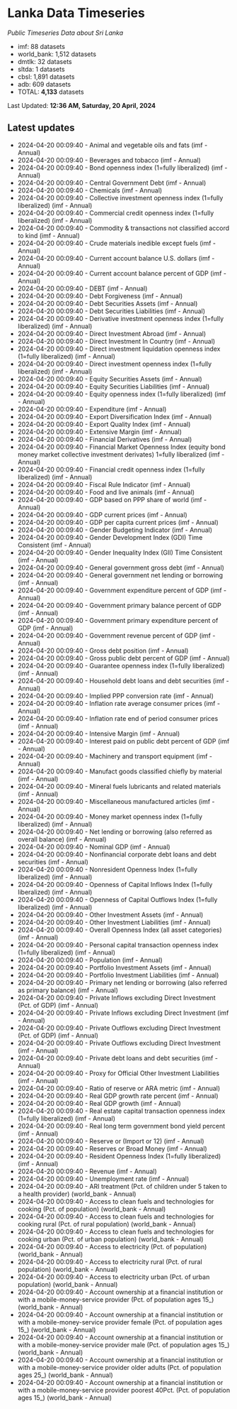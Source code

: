 # Lanka Data Timeseries
*Public Timeseries Data about Sri Lanka*

* imf: 88 datasets
* world_bank: 1,512 datasets
* dmtlk: 32 datasets
* sltda: 1 datasets
* cbsl: 1,891 datasets
* adb: 609 datasets
* TOTAL: **4,133** datasets

Last Updated: **12:36 AM, Saturday, 20 April, 2024**

## Latest updates

* 2024-04-20 00:09:40 - Animal and vegetable oils and fats (imf - Annual)
* 2024-04-20 00:09:40 - Beverages and tobacco (imf - Annual)
* 2024-04-20 00:09:40 - Bond openness index (1=fully liberalized) (imf - Annual)
* 2024-04-20 00:09:40 - Central Government Debt (imf - Annual)
* 2024-04-20 00:09:40 - Chemicals (imf - Annual)
* 2024-04-20 00:09:40 - Collective investment openness index (1=fully liberalized) (imf - Annual)
* 2024-04-20 00:09:40 - Commercial credit openness index (1=fully liberalized) (imf - Annual)
* 2024-04-20 00:09:40 - Commodity & transactions not classified accord to kind (imf - Annual)
* 2024-04-20 00:09:40 - Crude materials inedible except fuels (imf - Annual)
* 2024-04-20 00:09:40 - Current account balance U.S. dollars (imf - Annual)
* 2024-04-20 00:09:40 - Current account balance percent of GDP (imf - Annual)
* 2024-04-20 00:09:40 - DEBT (imf - Annual)
* 2024-04-20 00:09:40 - Debt Forgiveness (imf - Annual)
* 2024-04-20 00:09:40 - Debt Securities Assets (imf - Annual)
* 2024-04-20 00:09:40 - Debt Securities Liabilities (imf - Annual)
* 2024-04-20 00:09:40 - Derivative investment openness index (1=fully liberalized) (imf - Annual)
* 2024-04-20 00:09:40 - Direct Investment Abroad (imf - Annual)
* 2024-04-20 00:09:40 - Direct Investment In Country (imf - Annual)
* 2024-04-20 00:09:40 - Direct investment liquidation openness index (1=fully liberalized) (imf - Annual)
* 2024-04-20 00:09:40 - Direct investment openness index (1=fully liberalized) (imf - Annual)
* 2024-04-20 00:09:40 - Equity Securities Assets (imf - Annual)
* 2024-04-20 00:09:40 - Equity Securities Liabilities (imf - Annual)
* 2024-04-20 00:09:40 - Equity openness index (1=fully liberalized) (imf - Annual)
* 2024-04-20 00:09:40 - Expenditure (imf - Annual)
* 2024-04-20 00:09:40 - Export Diversification Index (imf - Annual)
* 2024-04-20 00:09:40 - Export Quality Index (imf - Annual)
* 2024-04-20 00:09:40 - Extensive Margin (imf - Annual)
* 2024-04-20 00:09:40 - Financial Derivatives (imf - Annual)
* 2024-04-20 00:09:40 - Financial Market Openness Index (equity bond money market collective investment derivates) 1=fully liberalized (imf - Annual)
* 2024-04-20 00:09:40 - Financial credit openness index (1=fully liberalized) (imf - Annual)
* 2024-04-20 00:09:40 - Fiscal Rule Indicator (imf - Annual)
* 2024-04-20 00:09:40 - Food and live animals (imf - Annual)
* 2024-04-20 00:09:40 - GDP based on PPP share of world (imf - Annual)
* 2024-04-20 00:09:40 - GDP current prices (imf - Annual)
* 2024-04-20 00:09:40 - GDP per capita current prices (imf - Annual)
* 2024-04-20 00:09:40 - Gender Budgeting Indicator (imf - Annual)
* 2024-04-20 00:09:40 - Gender Development Index (GDI) Time Consistent (imf - Annual)
* 2024-04-20 00:09:40 - Gender Inequality Index (GII) Time Consistent (imf - Annual)
* 2024-04-20 00:09:40 - General government gross debt (imf - Annual)
* 2024-04-20 00:09:40 - General government net lending or borrowing (imf - Annual)
* 2024-04-20 00:09:40 - Government expenditure percent of GDP (imf - Annual)
* 2024-04-20 00:09:40 - Government primary balance percent of GDP (imf - Annual)
* 2024-04-20 00:09:40 - Government primary expenditure percent of GDP (imf - Annual)
* 2024-04-20 00:09:40 - Government revenue percent of GDP (imf - Annual)
* 2024-04-20 00:09:40 - Gross debt position (imf - Annual)
* 2024-04-20 00:09:40 - Gross public debt percent of GDP (imf - Annual)
* 2024-04-20 00:09:40 - Guarantee openness index (1=fully liberalized) (imf - Annual)
* 2024-04-20 00:09:40 - Household debt loans and debt securities (imf - Annual)
* 2024-04-20 00:09:40 - Implied PPP conversion rate (imf - Annual)
* 2024-04-20 00:09:40 - Inflation rate average consumer prices (imf - Annual)
* 2024-04-20 00:09:40 - Inflation rate end of period consumer prices (imf - Annual)
* 2024-04-20 00:09:40 - Intensive Margin (imf - Annual)
* 2024-04-20 00:09:40 - Interest paid on public debt percent of GDP (imf - Annual)
* 2024-04-20 00:09:40 - Machinery and transport equipment (imf - Annual)
* 2024-04-20 00:09:40 - Manufact goods classified chiefly by material (imf - Annual)
* 2024-04-20 00:09:40 - Mineral fuels lubricants and related materials (imf - Annual)
* 2024-04-20 00:09:40 - Miscellaneous manufactured articles (imf - Annual)
* 2024-04-20 00:09:40 - Money market openness index (1=fully liberalized) (imf - Annual)
* 2024-04-20 00:09:40 - Net lending or borrowing (also referred as overall balance) (imf - Annual)
* 2024-04-20 00:09:40 - Nominal GDP (imf - Annual)
* 2024-04-20 00:09:40 - Nonfinancial corporate debt loans and debt securities (imf - Annual)
* 2024-04-20 00:09:40 - Nonresident Openness Index (1=fully liberalized) (imf - Annual)
* 2024-04-20 00:09:40 - Openness of Capital Inflows Index (1=fully liberalized) (imf - Annual)
* 2024-04-20 00:09:40 - Openness of Capital Outflows Index (1=fully liberalized) (imf - Annual)
* 2024-04-20 00:09:40 - Other Investment Assets (imf - Annual)
* 2024-04-20 00:09:40 - Other Investment Liabilities (imf - Annual)
* 2024-04-20 00:09:40 - Overall Openness Index (all asset categories) (imf - Annual)
* 2024-04-20 00:09:40 - Personal capital transaction openness index (1=fully liberalized) (imf - Annual)
* 2024-04-20 00:09:40 - Population (imf - Annual)
* 2024-04-20 00:09:40 - Portfolio Investment Assets (imf - Annual)
* 2024-04-20 00:09:40 - Portfolio Investment Liabilities (imf - Annual)
* 2024-04-20 00:09:40 - Primary net lending or borrowing (also referred as primary balance) (imf - Annual)
* 2024-04-20 00:09:40 - Private Inflows excluding Direct Investment (Pct. of GDP) (imf - Annual)
* 2024-04-20 00:09:40 - Private Inflows excluding Direct Investment (imf - Annual)
* 2024-04-20 00:09:40 - Private Outflows excluding Direct Investment (Pct. of GDP) (imf - Annual)
* 2024-04-20 00:09:40 - Private Outflows excluding Direct Investment (imf - Annual)
* 2024-04-20 00:09:40 - Private debt loans and debt securities (imf - Annual)
* 2024-04-20 00:09:40 - Proxy for Official Other Investment Liabilities (imf - Annual)
* 2024-04-20 00:09:40 - Ratio of reserve or ARA metric (imf - Annual)
* 2024-04-20 00:09:40 - Real GDP growth rate percent (imf - Annual)
* 2024-04-20 00:09:40 - Real GDP growth (imf - Annual)
* 2024-04-20 00:09:40 - Real estate capital transaction openness index (1=fully liberalized) (imf - Annual)
* 2024-04-20 00:09:40 - Real long term government bond yield percent (imf - Annual)
* 2024-04-20 00:09:40 - Reserve or (Import or 12) (imf - Annual)
* 2024-04-20 00:09:40 - Reserves or Broad Money (imf - Annual)
* 2024-04-20 00:09:40 - Resident Openness Index (1=fully liberalized) (imf - Annual)
* 2024-04-20 00:09:40 - Revenue (imf - Annual)
* 2024-04-20 00:09:40 - Unemployment rate (imf - Annual)
* 2024-04-20 00:09:40 - ARI treatment (Pct. of children under 5 taken to a health provider) (world_bank - Annual)
* 2024-04-20 00:09:40 - Access to clean fuels and technologies for cooking (Pct. of population) (world_bank - Annual)
* 2024-04-20 00:09:40 - Access to clean fuels and technologies for cooking rural (Pct. of rural population) (world_bank - Annual)
* 2024-04-20 00:09:40 - Access to clean fuels and technologies for cooking urban (Pct. of urban population) (world_bank - Annual)
* 2024-04-20 00:09:40 - Access to electricity (Pct. of population) (world_bank - Annual)
* 2024-04-20 00:09:40 - Access to electricity rural (Pct. of rural population) (world_bank - Annual)
* 2024-04-20 00:09:40 - Access to electricity urban (Pct. of urban population) (world_bank - Annual)
* 2024-04-20 00:09:40 - Account ownership at a financial institution or with a mobile-money-service provider (Pct. of population ages 15_) (world_bank - Annual)
* 2024-04-20 00:09:40 - Account ownership at a financial institution or with a mobile-money-service provider female (Pct. of population ages 15_) (world_bank - Annual)
* 2024-04-20 00:09:40 - Account ownership at a financial institution or with a mobile-money-service provider male (Pct. of population ages 15_) (world_bank - Annual)
* 2024-04-20 00:09:40 - Account ownership at a financial institution or with a mobile-money-service provider older adults (Pct. of population ages 25_) (world_bank - Annual)
* 2024-04-20 00:09:40 - Account ownership at a financial institution or with a mobile-money-service provider poorest 40Pct. (Pct. of population ages 15_) (world_bank - Annual)